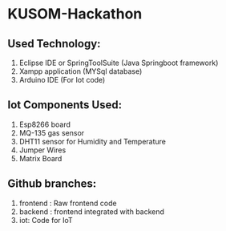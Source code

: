 # KUSOM-Hackathon
## Used Technology:
1. Eclipse IDE or SpringToolSuite (Java Springboot framework)
2. Xampp application (MYSql database)
3. Arduino IDE (For Iot code)

## Iot Components Used:
1. Esp8266 board
2. MQ-135 gas sensor
3. DHT11 sensor for Humidity and Temperature
4. Jumper Wires
5. Matrix Board

## Github branches:
1. frontend : Raw frontend code
2. backend : frontend integrated with backend
3. iot: Code for IoT

